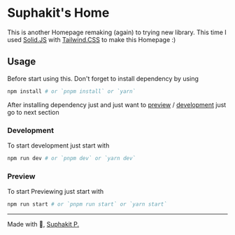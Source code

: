 # Suphakit's Home

This is another Homepage remaking (again) to trying new library.
This time I used [Solid.JS](https://www.solidjs.com/) with [Tailwind.CSS](https://tailwindcss.com/) to make this Homepage :)

## Usage

Before start using this. Don't forget to install dependency by using

```bash
npm install # or `pnpm install` or `yarn`
```

After installing dependency just and just want to [preview](#preview) / [development](#development) just go to next section

### Development

To start development just start with

```bash
npm run dev # or `pnpm dev` or `yarn dev`
```

### Preview

To start Previewing just start with

```bash
npm run start # or `pnpm run start` or `yarn start`
```

---

Made with 🤍, [Suphakit P.](https://suphakit.net)
